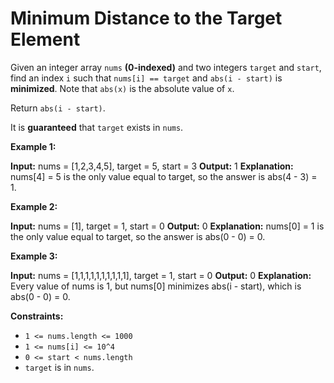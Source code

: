 # Minimum Distance to the Target Element

Given an integer array `nums` **(0-indexed)** and two integers `target` and `start`, find an index `i` such that `nums[i] == target` and `abs(i - start)` is **minimized**. Note that `abs(x)` is the absolute value of `x`.

Return `abs(i - start)`.

It is **guaranteed** that `target` exists in `nums`.

**Example 1:**

**Input:** nums = \[1,2,3,4,5\], target = 5, start = 3
**Output:** 1
**Explanation:** nums\[4\] = 5 is the only value equal to target, so the answer is abs(4 - 3) = 1.

**Example 2:**

**Input:** nums = \[1\], target = 1, start = 0
**Output:** 0
**Explanation:** nums\[0\] = 1 is the only value equal to target, so the answer is abs(0 - 0) = 0.

**Example 3:**

**Input:** nums = \[1,1,1,1,1,1,1,1,1,1\], target = 1, start = 0
**Output:** 0
**Explanation:** Every value of nums is 1, but nums\[0\] minimizes abs(i - start), which is abs(0 - 0) = 0.

**Constraints:**

* `1 <= nums.length <= 1000`
* `1 <= nums[i] <= 10^4`
* `0 <= start < nums.length`
* `target` is in `nums`.
